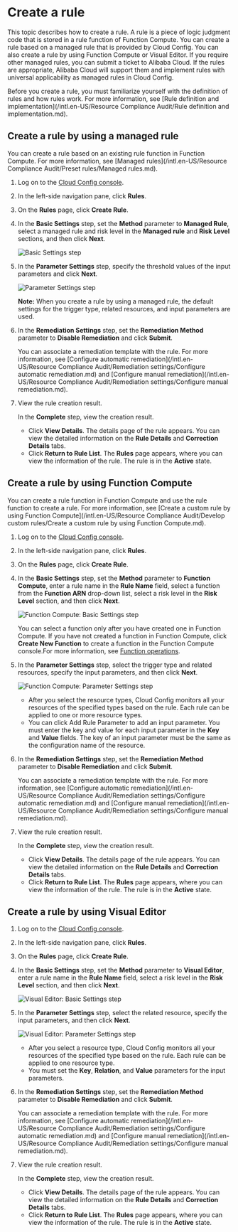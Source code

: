 # Create a rule

This topic describes how to create a rule. A rule is a piece of logic judgment code that is stored in a rule function of Function Compute. You can create a rule based on a managed rule that is provided by Cloud Config. You can also create a rule by using Function Compute or Visual Editor. If you require other managed rules, you can submit a ticket to Alibaba Cloud. If the rules are appropriate, Alibaba Cloud will support them and implement rules with universal applicability as managed rules in Cloud Config.

Before you create a rule, you must familiarize yourself with the definition of rules and how rules work. For more information, see [Rule definition and implementation](/intl.en-US/Resource Compliance Audit/Rule definition and implementation.md).

## Create a rule by using a managed rule

You can create a rule based on an existing rule function in Function Compute. For more information, see [Managed rules](/intl.en-US/Resource Compliance Audit/Preset rules/Managed rules.md).

1.  Log on to the [Cloud Config console](https://config.console.aliyun.com).

2.  In the left-side navigation pane, click **Rules**.

3.  On the **Rules** page, click **Create Rule**.

4.  In the **Basic Settings** step, set the **Method** parameter to **Managed Rule**, select a managed rule and risk level in the **Managed rule** and **Risk Level** sections, and then click **Next**.

    ![Basic Settings step](https://static-aliyun-doc.oss-cn-hangzhou.aliyuncs.com/assets/img/en-US/9741333061/p86601.png)

5.  In the **Parameter Settings** step, specify the threshold values of the input parameters and click **Next**.

    ![Parameter Settings step](https://static-aliyun-doc.oss-cn-hangzhou.aliyuncs.com/assets/img/en-US/9741333061/p86602.png)

    **Note:** When you create a rule by using a managed rule, the default settings for the trigger type, related resources, and input parameters are used.

6.  In the **Remediation Settings** step, set the **Remediation Method** parameter to **Disable Remediation** and click **Submit**.

    You can associate a remediation template with the rule. For more information, see [Configure automatic remediation](/intl.en-US/Resource Compliance Audit/Remediation settings/Configure automatic remediation.md) and [Configure manual remediation](/intl.en-US/Resource Compliance Audit/Remediation settings/Configure manual remediation.md).

7.  View the rule creation result.

    In the **Complete** step, view the creation result.

    -   Click **View Details**. The details page of the rule appears. You can view the detailed information on the **Rule Details** and **Correction Details** tabs.
    -   Click **Return to Rule List**. The **Rules** page appears, where you can view the information of the rule. The rule is in the **Active** state.

## Create a rule by using Function Compute

You can create a rule function in Function Compute and use the rule function to create a rule. For more information, see [Create a custom rule by using Function Compute](/intl.en-US/Resource Compliance Audit/Develop custom rules/Create a custom rule by using Function Compute.md).

1.  Log on to the [Cloud Config console](https://config.console.aliyun.com).

2.  In the left-side navigation pane, click **Rules**.

3.  On the **Rules** page, click **Create Rule**.

4.  In the **Basic Settings** step, set the **Method** parameter to **Function Compute**, enter a rule name in the **Rule Name** field, select a function from the **Function ARN** drop-down list, select a risk level in the **Risk Level** section, and then click **Next**.

    ![Function Compute: Basic Settings step](https://static-aliyun-doc.oss-cn-hangzhou.aliyuncs.com/assets/img/en-US/9741333061/p92989.png)

    You can select a function only after you have created one in Function Compute. If you have not created a function in Function Compute, click **Create New Function** to create a function in the Function Compute console.For more information, see [Function operations](https://www.alibabacloud.com/help/doc-detail/52077.htm).

5.  In the **Parameter Settings** step, select the trigger type and related resources, specify the input parameters, and then click **Next**.

    ![Function Compute: Parameter Settings step](https://static-aliyun-doc.oss-cn-hangzhou.aliyuncs.com/assets/img/en-US/9741333061/p92993.png)

    -   After you select the resource types, Cloud Config monitors all your resources of the specified types based on the rule. Each rule can be applied to one or more resource types.
    -   You can click Add Rule Parameter to add an input parameter. You must enter the key and value for each input parameter in the **Key** and **Value** fields. The key of an input parameter must be the same as the configuration name of the resource.
6.  In the **Remediation Settings** step, set the **Remediation Method** parameter to **Disable Remediation** and click **Submit**.

    You can associate a remediation template with the rule. For more information, see [Configure automatic remediation](/intl.en-US/Resource Compliance Audit/Remediation settings/Configure automatic remediation.md) and [Configure manual remediation](/intl.en-US/Resource Compliance Audit/Remediation settings/Configure manual remediation.md).

7.  View the rule creation result.

    In the **Complete** step, view the creation result.

    -   Click **View Details**. The details page of the rule appears. You can view the detailed information on the **Rule Details** and **Correction Details** tabs.
    -   Click **Return to Rule List**. The **Rules** page appears, where you can view the information of the rule. The rule is in the **Active** state.

## Create a rule by using Visual Editor

1.  Log on to the [Cloud Config console](https://config.console.aliyun.com).

2.  In the left-side navigation pane, click **Rules**.

3.  On the **Rules** page, click **Create Rule**.

4.  In the **Basic Settings** step, set the **Method** parameter to **Visual Editor**, enter a rule name in the **Rule Name** field, select a risk level in the **Risk Level** section, and then click **Next**.

    ![Visual Editor: Basic Settings step](https://static-aliyun-doc.oss-cn-hangzhou.aliyuncs.com/assets/img/en-US/2280333061/p96932.png)

5.  In the **Parameter Settings** step, select the related resource, specify the input parameters, and then click **Next**.

    ![Visual Editor: Parameter Settings step](https://static-aliyun-doc.oss-cn-hangzhou.aliyuncs.com/assets/img/en-US/2280333061/p111563.png)

    -   After you select a resource type, Cloud Config monitors all your resources of the specified type based on the rule. Each rule can be applied to one resource type.
    -   You must set the **Key**, **Relation**, and **Value** parameters for the input parameters.
6.  In the **Remediation Settings** step, set the **Remediation Method** parameter to **Disable Remediation** and click **Submit**.

    You can associate a remediation template with the rule. For more information, see [Configure automatic remediation](/intl.en-US/Resource Compliance Audit/Remediation settings/Configure automatic remediation.md) and [Configure manual remediation](/intl.en-US/Resource Compliance Audit/Remediation settings/Configure manual remediation.md).

7.  View the rule creation result.

    In the **Complete** step, view the creation result.

    -   Click **View Details**. The details page of the rule appears. You can view the detailed information on the **Rule Details** and **Correction Details** tabs.
    -   Click **Return to Rule List**. The **Rules** page appears, where you can view the information of the rule. The rule is in the **Active** state.


